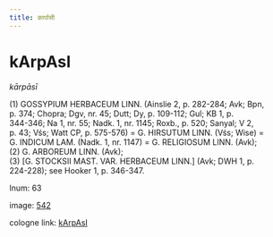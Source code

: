 ```yaml
---
title: कार्पासी
---
```


# kArpAsI

<i>kārpāsī</i>  <div n="P" />(1) <bot>GOSSYPIUM HERBACEUM LINN.</bot> (Ainslie 2, p. 282-284; Avk; Bpn, <div n="lb" />p. 374; Chopra; Dgv, nr. 45; Dutt; Dy, p. 109-112; Gul; KB 1, p. <div n="lb" />344-346; Na 1, nr. 55; Nadk. 1, nr. 1145; Roxb., p. 520; Sanyal; V 2, <div n="lb" />p. 43; Vśs; Watt CP, p. 575-576) = <bot>G. HIRSUTUM LINN.</bot> (Vśs; Wise) = <div n="lb" /><bot>G. INDICUM LAM.</bot> (Nadk. 1, nr. 1147) = <bot>G. RELIGIOSUM LINN.</bot> (Avk); <div n="P" />(2) <bot>G. ARBOREUM LINN.</bot> (Avk); <div n="P" />(3) [<bot>G. STOCKSII MAST. VAR. HERBACEUM LINN.</bot>] (Avk; DWH 1, p. <div n="lb" />224-228); see Hooker 1, p. 346-347.

lnum: 63

image: [542](https://www.sanskrit-lexicon.uni-koeln.de/scans/csl-apidev/servepdf.php?dict=snp&page=542)

cologne link: [kArpAsI](https://sanskrit-lexicon.uni-koeln.de/scans/csl-apidev/getword.php?dict=snp&key=kArpAsI)

